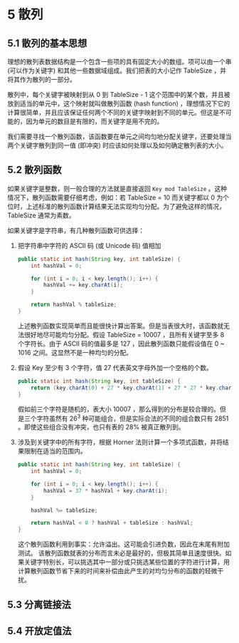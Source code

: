 # 5 散列
## 5.1 散列的基本思想
理想的散列表数据结构是一个包含一些项的具有固定大小的数组。项可以由一个串 (可以作为关键字) 和其他一些数据域组成。我们把表的大小记作 TableSize ，并将其作为散列的一部分。

散列中，每个关键字被映射到从 0 到 TableSize - 1 这个范围中的某个数，并且被放到适当的单元中，这个映射就叫做散列函数 (hash function) ，理想情况下它的计算很简单，并且应该保证任何两个不同的关键字映射到不同的单元。但这是不可能的，因为单元的数目是有限的，而关键字是用不完的。

我们需要寻找一个散列函数，该函数要在单元之间均匀地分配关键字，还要处理当两个关键字散列到同一值 (即冲突) 时应该如何处理以及如何确定散列表的大小。

## 5.2 散列函数
如果关键字是整数，则一般合理的方法就是直接返回 ``Key mod TableSize`` 。这种情况下，散列函数需要仔细考虑，例如：若 TableSize = 10 而关键字都以 0 为个位时，上述标准的散列函数计算结果无法实现均匀分配。为了避免这样的情况，TableSize 通常为素数。

如果关键字是字符串，有几种散列函数可供选择：
1. 把字符串中字符的 ASCII 码 (或 Unicode 码) 值相加

   ```java
   public static int hash(String key, int tableSize) {
       int hashVal = 0;
   
       for (int i = 0; i < key.length(); i++) {
           hashVal += key.charAt(i);
       }
   
       return hashVal % tableSize;
   }
   ```
   
   上述散列函数实现简单而且能很快计算出答案。但是当表很大时，该函数就无法很好地尽可能均匀分配。假设 TableSize = 10007 ，且所有关键字至多 8 个字符长。由于 ASCII 码的值最多是 127 ，因此散列函数只能假设值在 0 ~ 1016 之间。这显然不是一种均匀的分配。
2. 假设 Key 至少有 3 个字符，值 27 代表英文字母外加一个空格的个数。

   ```java
   public static int hash(String key, int tableSize) {
       return (key.charAt(0) + 27 * key.charAt(1) + 27 * 27 * key.charAt(2)) % tableSize;
   }
   ```
   
   假如前三个字符是随机的，表大小 10007 ，那么得到的分布是较合理的。但是三个字符虽然有 26<sup>3</sup> 种可能组合，但是实际合法的不同的组合数只有 2851 。即使这些组合没有冲突，也只有表的 28% 被真正散列到。
3. 涉及到关键字中的所有字符，根据 Horner 法则计算一个多项式函数，并将结果限制在适当的范围内。

   ```java
   public static int hash(String key, int tableSize) {
       int hashVal = 0;
   
       for (int i = 0; i < key.length(); i++) {
           hashVal = 37 * hashVal + key.charAt(i);
       }
   
       hashVal %= tableSize;
   
       return hashVal < 0 ? hashVal + tableSize : hashVal;
   }
   ```
   
   这个散列函数利用到事实：允许溢出。这可能会引进负数，因此在末尾有附加测试。
   该散列函数就表的分布而言未必是最好的，但极其简单且速度很快。如果关键字特别长，可以挑选其中一部分或只挑选某些位置的字符进行计算，用计算散列函数节省下来的时间来补偿由此产生的对均匀分布的函数的轻微干扰。

## 5.3 分离链接法

## 5.4 开放定值法
